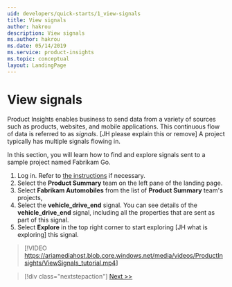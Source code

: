 ```yaml
---
uid: developers/quick-starts/1_view-signals
title: View signals
author: hakrou
description: View signals
ms.author: hakrou
ms.date: 05/14/2019
ms.service: product-insights
ms.topic: conceptual
layout: LandingPage
---
```


# View signals 

Product Insights enables business to send data from a variety of sources such as products, websites, and mobile applications. This continuous flow of data is referred to as *signals*. [JH please explain this or remove] A project typically has multiple signals flowing in.  

In this section, you will learn how to find and explore signals sent to a sample project named Fabrikam Go.

1. Log in. Refer to [the instructions](what-is) if necessary. 
2. Select the **Product Summary** team on the left pane of the landing page. 
3. Select **Fabrikam Automobiles** from the list of **Product Summary** team's projects, 
4. Select the **vehicle_drive_end** signal. You can see details of the **vehicle_drive_end** signal, including all the properties that are sent as part of this signal.
5. Select **Explore** in the top right corner to start exploring [JH what is exploring] this signal.

> [!VIDEO https://ariamediahost.blob.core.windows.net/media/videos/ProductInsights/ViewSignals_tutorial.mp4]

> [!div class="nextstepaction"]
> [Next >>](2_create-own-metric.md)
